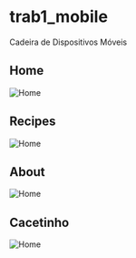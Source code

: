 # trab1_mobile

Cadeira de Dispositivos Móveis

## Home
![Home](./readmeImgs/home.png)
## Recipes
![Home](./readmeImgs/recipes.png)
## About
![Home](./readmeImgs/about.png)
## Cacetinho
![Home](./readmeImgs/cacetinho.png)
